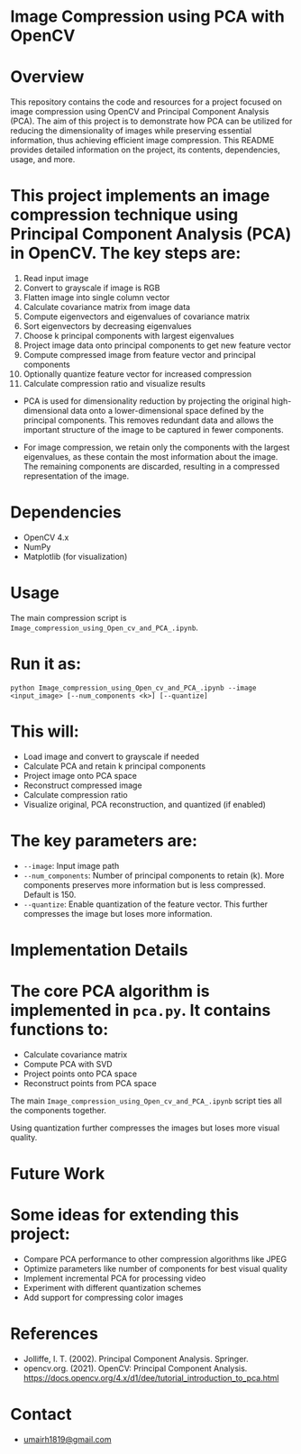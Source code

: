 # Image Compression using PCA with OpenCV

# Overview

This repository contains the code and resources for a project focused on image compression using OpenCV and Principal Component Analysis (PCA). The aim of this project is to demonstrate how PCA can be utilized for reducing the dimensionality of images while preserving essential information, thus achieving efficient image compression. This README provides detailed information on the project, its contents, dependencies, usage, and more.

# This project implements an image compression technique using Principal Component Analysis (PCA) in OpenCV. The key steps are:

1. Read input image
2. Convert to grayscale if image is RGB  
3. Flatten image into single column vector
4. Calculate covariance matrix from image data
5. Compute eigenvectors and eigenvalues of covariance matrix
6. Sort eigenvectors by decreasing eigenvalues
7. Choose k principal components with largest eigenvalues
8. Project image data onto principal components to get new feature vector 
9. Compute compressed image from feature vector and principal components
10. Optionally quantize feature vector for increased compression 
11. Calculate compression ratio and visualize results

- PCA is used for dimensionality reduction by projecting the original high-dimensional data onto a lower-dimensional space defined by the principal components. This removes redundant data and allows the important structure of the image to be captured in fewer components.

- For image compression, we retain only the components with the largest eigenvalues, as these contain the most information about the image. The remaining components are discarded, resulting in a compressed representation of the image.


# Dependencies

- OpenCV 4.x
- NumPy
- Matplotlib (for visualization)


# Usage

The main compression script is `Image_compression_using_Open_cv_and_PCA_.ipynb`.  

# Run it as: 

```
python Image_compression_using_Open_cv_and_PCA_.ipynb --image <input_image> [--num_components <k>] [--quantize]  
 ```

# This will:

- Load image and convert to grayscale if needed
- Calculate PCA and retain k principal components
- Project image onto PCA space 
- Reconstruct compressed image
- Calculate compression ratio
- Visualize original, PCA reconstruction, and quantized (if enabled)

# The key parameters are:

- `--image`: Input image path
- `--num_components`: Number of principal components to retain (k). More components preserves more information but is less compressed. Default is 150.  
- `--quantize`: Enable quantization of the feature vector. This further compresses the image but loses more information.


# Implementation Details

# The core PCA algorithm is implemented in `pca.py`. It contains functions to:

- Calculate covariance matrix
- Compute PCA with SVD
- Project points onto PCA space  
- Reconstruct points from PCA space

The main `Image_compression_using_Open_cv_and_PCA_.ipynb` script ties all the components together.

Using quantization further compresses the images but loses more visual quality.


# Future Work

# Some ideas for extending this project:

- Compare PCA performance to other compression algorithms like JPEG
- Optimize parameters like number of components for best visual quality  
- Implement incremental PCA for processing video
- Experiment with different quantization schemes
- Add support for compressing color images


# References

- Jolliffe, I. T. (2002). Principal Component Analysis. Springer. 
- opencv.org. (2021). OpenCV: Principal Component Analysis. https://docs.opencv.org/4.x/d1/dee/tutorial_introduction_to_pca.html


# Contact

- umairh1819@gmail.com

 
